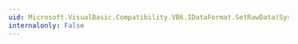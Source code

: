 ```yaml
---
uid: Microsoft.VisualBasic.Compatibility.VB6.IDataFormat.SetRawData(System.Int32,System.Object,System.IntPtr)
internalonly: False
---
```

